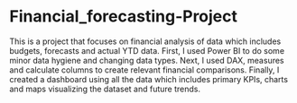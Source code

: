 # Financial_forecasting-Project
This is a project that focuses on financial analysis of data which includes budgets, forecasts and actual YTD data. First, I used Power BI to do some minor data hygiene and changing data types. Next, I used DAX, measures and calculate columns to create relevant financial comparisons. Finally, I created a dashboard using all the data which includes primary KPIs, charts and maps visualizing the dataset and future trends.
